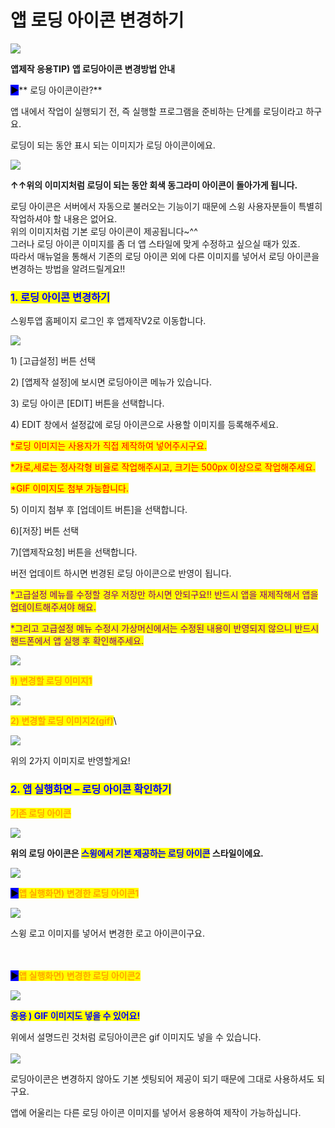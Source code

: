 # 앱 로딩 아이콘 변경하기

![](https://wp.swing2app.co.kr/wp-content/uploads/2018/09/%EC%95%B1%EB%A1%9C%EB%94%A9%EC%95%84%EC%9D%B4%EC%BD%98%EC%A0%9C%EB%AA%A9.png)

**앱제작 응용TIP) 앱 로딩아이콘 변경방법 안내**

<mark style="background-color:blue;">**▶**</mark>** 로딩 아이콘이란?**

앱 내에서 작업이 실행되기 전, 즉 실행할 프로그램을 준비하는 단계를 로딩이라고 하구요.

로딩이 되는 동안 표시 되는 이미지가 로딩 아이콘이에요.

![](https://s3.ap-northeast-2.amazonaws.com/swing2bucket/resource/image/help/3033619efc6c659b91c2d59584fb0b56.png)

**↑↑위의 이미지처럼 로딩이 되는 동안 회색 동그라미 아이콘이 돌아가게 됩니다.**

로딩 아이콘은 서버에서 자동으로 불러오는 기능이기 때문에 스윙 사용자분들이 특별히 작업하셔야 할 내용은 없어요.\
위의 이미지처럼 기본 로딩 아이콘이 제공됩니다\~^^\
그러나 로딩 아이콘 이미지를 좀 더 앱 스타일에 맞게 수정하고 싶으실 때가 있죠.\
따라서 매뉴얼을 통해서 기존의 로딩 아이콘 외에 다른 이미지를 넣어서 로딩 아이콘을 변경하는 방법을 알려드릴게요!!



### <mark style="color:blue;">**1. 로딩 아이콘 변경하기**</mark>

스윙투앱 홈페이지 로그인 후 앱제작V2로 이동합니다.

![](https://wp.swing2app.co.kr/wp-content/uploads/2018/09/%EB%A1%9C%EB%94%A9%EC%95%84%EC%9D%B4%EC%BD%98%EB%B3%80%EA%B2%BD-NEW1.png)

1\) \[고급설정] 버튼 선택

2\) \[앱제작 설정]에 보시면 로딩아이콘 메뉴가 있습니다.

3\) 로딩 아이콘 \[EDIT] 버튼을 선택합니다.

4\) EDIT 창에서 설정값에 로딩 아이콘으로 사용할 이미지를 등록해주세요.

<mark style="color:red;">\*로딩 이미지는 사용자가 직접 제작하여 넣어주시구요.</mark>

<mark style="color:red;">\*가로,세로는 정사각형 비율로 작업해주시고, 크기는 500px 이상으로 작업해주세요.</mark>

<mark style="color:red;">\*GIF 이미지도 첨부 가능합니다.</mark>

5\) 이미지 첨부 후 \[업데이트 버튼]을 선택합니다.

6\)\[저장] 버튼 선택

7\)\[앱제작요청] 버튼을 선택합니다.

버전 업데이트 하시면 번경된 로딩 아이콘으로 반영이 됩니다.&#x20;

<mark style="color:purple;">\*고급설정 메뉴를 수정할 경우 저장만 하시면 안되구요!! 반드시 앱을 재제작해서 앱을 업데이트해주셔야 해요.</mark>

<mark style="color:purple;">\*그리고 고급설정 메뉴 수정시 가상머신에서는 수정된 내용이 반영되지 않으니 반드시 핸드폰에서 앱 실행 후 확인해주세요.</mark>

![](https://wp.swing2app.co.kr/wp-content/uploads/2020/05/%EC%BA%A122.jpg)

<mark style="color:orange;">**1) 변경할 로딩 이미지1**</mark>

[![](https://s3.ap-northeast-2.amazonaws.com/swing2bucket/resource/image/help/1b3a5629c91243948e7895c8db2ab03a.png)](https://blog.naver.com/PostView.nhn?blogId=swing2app\&logNo=221320836435\&redirect=Log\&widgetTypeCall=true\&topReferer=https%3A%2F%2Fblog.naver.com%2FPostSearchList.nhn%3FblogId%3Dswing2app%26categoryNo%3D0%26range%3Dall%26SearchText%3D%25EC%2595%25B1%2B%25EB%25A1%259C%25EB%2594%25A9%26x%3D0%26y%3D0\&directAccess=false)

<mark style="color:orange;">**2) 변경할 로딩 이미지2(gif)**</mark>\


[![](https://s3.ap-northeast-2.amazonaws.com/swing2bucket/resource/image/help/310edd67b2021e30ce829f8de52ab7b0.png)](https://blog.naver.com/PostView.nhn?blogId=swing2app\&logNo=221320836435\&redirect=Log\&widgetTypeCall=true\&topReferer=https%3A%2F%2Fblog.naver.com%2FPostSearchList.nhn%3FblogId%3Dswing2app%26categoryNo%3D0%26range%3Dall%26SearchText%3D%25EC%2595%25B1%2B%25EB%25A1%259C%25EB%2594%25A9%26x%3D0%26y%3D0\&directAccess=false)

위의 2가지 이미지로 반영할게요!



### <mark style="color:blue;">**2. 앱 실행화면 – 로딩 아이콘 확인하기**</mark>

&#x20;<mark style="color:orange;">**기존 로딩 아이콘**</mark>

![](https://wp.swing2app.co.kr/wp-content/uploads/2018/09/%EB%A1%9C%EB%94%A9%EC%95%84%EC%9D%B4%EC%BD%981.gif)

**위의 로딩 아이콘은 **<mark style="color:blue;">**스윙에서 기본 제공하는 로딩 아이콘**</mark>** 스타일이에요.**

![](https://wp.swing2app.co.kr/wp-content/uploads/2020/05/%EC%BA%A122.jpg)

<mark style="background-color:blue;">**▶**</mark><mark style="color:orange;">**앱 실행화면) 변경한 로딩 아이콘1**</mark>&#x20;

![](https://wp.swing2app.co.kr/wp-content/uploads/2018/09/%EB%A1%9C%EB%94%A9%EC%95%84%EC%9D%B4%EC%BD%982.gif)

스윙 로고 이미지를 넣어서 변경한 로고 아이콘이구요.

\
\
<mark style="background-color:blue;">**▶**</mark><mark style="color:orange;">**앱 실행화면) 변경한 로딩 아이콘2**</mark>

![](https://s3.ap-northeast-2.amazonaws.com/swing2bucket/resource/image/help/601469de8864b75d2dbd26ea66e11176.png)

<mark style="color:blue;">**응용 ) GIF 이미지도 넣을 수 있어요!**</mark>

위에서 설명드린 것처럼 로딩아이콘은 gif 이미지도 넣을 수 있습니다.\
\
![](https://wp.swing2app.co.kr/wp-content/uploads/2020/05/%EC%BA%A122.jpg)

로딩아이콘은 변경하지 않아도 기본 셋팅되어 제공이 되기 때문에 그대로 사용하셔도 되구요.

앱에 어울리는 다른 로딩 아이콘 이미지를 넣어서 응용하여 제작이 가능하십니다.
